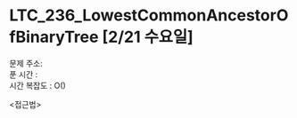 #  LTC_236_LowestCommonAncestorOfBinaryTree [2/21 수요일] </br>
문제 주소: </br>
푼 시간 :  </br>
시간 복잡도 : O()

<접근법>
```

```

```java

```
